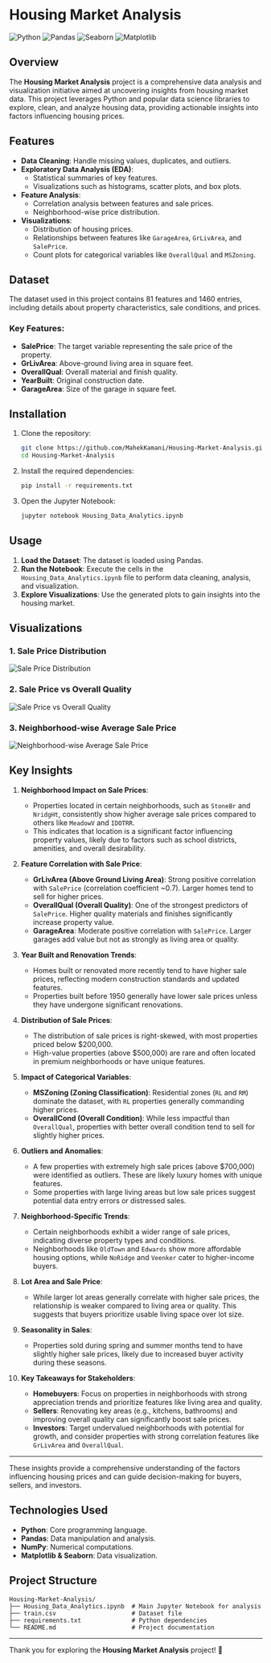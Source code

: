 # Housing Market Analysis

![Python](https://img.shields.io/badge/Python-3.x-blue.svg)
![Pandas](https://img.shields.io/badge/Pandas-1.x-orange.svg)
![Seaborn](https://img.shields.io/badge/Seaborn-0.11.x-green.svg)
![Matplotlib](https://img.shields.io/badge/Matplotlib-3.x-red.svg)

## Overview

The **Housing Market Analysis** project is a comprehensive data analysis and visualization initiative aimed at uncovering insights from housing market data. This project leverages Python and popular data science libraries to explore, clean, and analyze housing data, providing actionable insights into factors influencing housing prices.

## Features

- **Data Cleaning**: Handle missing values, duplicates, and outliers.
- **Exploratory Data Analysis (EDA)**: 
  - Statistical summaries of key features.
  - Visualizations such as histograms, scatter plots, and box plots.
- **Feature Analysis**:
  - Correlation analysis between features and sale prices.
  - Neighborhood-wise price distribution.
- **Visualizations**:
  - Distribution of housing prices.
  - Relationships between features like `GarageArea`, `GrLivArea`, and `SalePrice`.
  - Count plots for categorical variables like `OverallQual` and `MSZoning`.

## Dataset

The dataset used in this project contains 81 features and 1460 entries, including details about property characteristics, sale conditions, and prices.

### Key Features:
- **SalePrice**: The target variable representing the sale price of the property.
- **GrLivArea**: Above-ground living area in square feet.
- **OverallQual**: Overall material and finish quality.
- **YearBuilt**: Original construction date.
- **GarageArea**: Size of the garage in square feet.

## Installation

1. Clone the repository:
   ```bash
   git clone https://github.com/MahekKamani/Housing-Market-Analysis.git
   cd Housing-Market-Analysis
   ```

2. Install the required dependencies:
   ```bash
   pip install -r requirements.txt
   ```

3. Open the Jupyter Notebook:
   ```bash
   jupyter notebook Housing_Data_Analytics.ipynb
   ```

## Usage

1. **Load the Dataset**: The dataset is loaded using Pandas.
2. **Run the Notebook**: Execute the cells in the `Housing_Data_Analytics.ipynb` file to perform data cleaning, analysis, and visualization.
3. **Explore Visualizations**: Use the generated plots to gain insights into the housing market.

## Visualizations

### 1. Sale Price Distribution
![Sale Price Distribution](https://github.com/MahekKamani/Housing-Market-Analysis/blob/main/images/pricevssize.png)

### 2. Sale Price vs Overall Quality
![Sale Price vs Overall Quality](https://github.com/MahekKamani/Housing-Market-Analysis/blob/main/images/yearbuiltvsprice.png)

### 3. Neighborhood-wise Average Sale Price
![Neighborhood-wise Average Sale Price](https://github.com/MahekKamani/Housing-Market-Analysis/blob/main/images/heatmap.png)

## Key Insights

1. **Neighborhood Impact on Sale Prices**:
   - Properties located in certain neighborhoods, such as `StoneBr` and `NridgHt`, consistently show higher average sale prices compared to others like `MeadowV` and `IDOTRR`.
   - This indicates that location is a significant factor influencing property values, likely due to factors such as school districts, amenities, and overall desirability.

2. **Feature Correlation with Sale Price**:
   - **GrLivArea (Above Ground Living Area)**: Strong positive correlation with `SalePrice` (correlation coefficient ~0.7). Larger homes tend to sell for higher prices.
   - **OverallQual (Overall Quality)**: One of the strongest predictors of `SalePrice`. Higher quality materials and finishes significantly increase property value.
   - **GarageArea**: Moderate positive correlation with `SalePrice`. Larger garages add value but not as strongly as living area or quality.

3. **Year Built and Renovation Trends**:
   - Homes built or renovated more recently tend to have higher sale prices, reflecting modern construction standards and updated features.
   - Properties built before 1950 generally have lower sale prices unless they have undergone significant renovations.

4. **Distribution of Sale Prices**:
   - The distribution of sale prices is right-skewed, with most properties priced below $200,000.
   - High-value properties (above $500,000) are rare and often located in premium neighborhoods or have unique features.

5. **Impact of Categorical Variables**:
   - **MSZoning (Zoning Classification)**: Residential zones (`RL` and `RM`) dominate the dataset, with `RL` properties generally commanding higher prices.
   - **OverallCond (Overall Condition)**: While less impactful than `OverallQual`, properties with better overall condition tend to sell for slightly higher prices.

6. **Outliers and Anomalies**:
   - A few properties with extremely high sale prices (above $700,000) were identified as outliers. These are likely luxury homes with unique features.
   - Some properties with large living areas but low sale prices suggest potential data entry errors or distressed sales.

7. **Neighborhood-Specific Trends**:
   - Certain neighborhoods exhibit a wider range of sale prices, indicating diverse property types and conditions.
   - Neighborhoods like `OldTown` and `Edwards` show more affordable housing options, while `NoRidge` and `Veenker` cater to higher-income buyers.

8. **Lot Area and Sale Price**:
   - While larger lot areas generally correlate with higher sale prices, the relationship is weaker compared to living area or quality. This suggests that buyers prioritize usable living space over lot size.

9. **Seasonality in Sales**:
   - Properties sold during spring and summer months tend to have slightly higher sale prices, likely due to increased buyer activity during these seasons.

10. **Key Takeaways for Stakeholders**:
    - **Homebuyers**: Focus on properties in neighborhoods with strong appreciation trends and prioritize features like living area and quality.
    - **Sellers**: Renovating key areas (e.g., kitchens, bathrooms) and improving overall quality can significantly boost sale prices.
    - **Investors**: Target undervalued neighborhoods with potential for growth, and consider properties with strong correlation features like `GrLivArea` and `OverallQual`.

---

These insights provide a comprehensive understanding of the factors influencing housing prices and can guide decision-making for buyers, sellers, and investors.

## Technologies Used

- **Python**: Core programming language.
- **Pandas**: Data manipulation and analysis.
- **NumPy**: Numerical computations.
- **Matplotlib & Seaborn**: Data visualization.

## Project Structure

```
Housing-Market-Analysis/
├── Housing_Data_Analytics.ipynb  # Main Jupyter Notebook for analysis
├── train.csv                     # Dataset file
├── requirements.txt              # Python dependencies
└── README.md                     # Project documentation
```

---

Thank you for exploring the **Housing Market Analysis** project! 🚀

